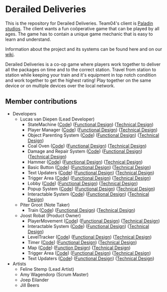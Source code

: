 # Derailed Deliveries
This is the repository for Derailed Deliveries. 
Team04's client is [Paladin studios](https://paladinstudios.com/). The client wants a fun coöperative game that can be played by all ages. The game has to contain a unique game mechanic that is easy to learn and understand.

Information about the project and its systems can be found here and on our [wiki](https://github.com/lucasvdiepen/DerailedDeliveries/wiki).

Derailed Deliveries is a co-op game where players work together to deliver all the packages on time and to the correct station. Travel from station to station while keeping your train and it's equipment in top notch condition and work together to get the highest rating! Play together on the same device or on multiple devices over the local network.

## Member contributions
 * Developers
    * Lucas van Diepen (Lead Developer)
      * StateMachine ([Code](https://github.com/lucasvdiepen/DerailedDeliveries/tree/develop/Assets/Scripts/Framework/StateMachine)) ([Functional Design](https://github.com/lucasvdiepen/DerailedDeliveries/wiki/Functional-Design#statemachine)) ([Technical Design](https://github.com/lucasvdiepen/DerailedDeliveries/wiki/Technical-Design#statemachine))
      * Player Manager ([Code](https://github.com/lucasvdiepen/DerailedDeliveries/tree/develop/Assets/Scripts/Framework/PlayerManagement)) ([Functional Design](https://github.com/lucasvdiepen/DerailedDeliveries/wiki/Functional-Design#player-manager)) ([Technical Design](https://github.com/lucasvdiepen/DerailedDeliveries/wiki/Technical-Design#player-manager))
      * Object Parenting System ([Code](https://github.com/lucasvdiepen/DerailedDeliveries/tree/develop/Assets/Scripts/Framework/ParentingSystem)) ([Functional Design](https://github.com/lucasvdiepen/DerailedDeliveries/wiki/Functional-Design#object-parenting-system)) ([Technical Design](https://github.com/lucasvdiepen/DerailedDeliveries/wiki/Technical-Design#object-parenting-system))
      * Coal Oven ([Code](https://github.com/lucasvdiepen/DerailedDeliveries/tree/develop/Assets/Scripts/Framework/CoalOvenSystem)) ([Functional Design](https://github.com/lucasvdiepen/DerailedDeliveries/wiki/Functional-Design#coal-oven)) ([Technical Design](https://github.com/lucasvdiepen/DerailedDeliveries/wiki/Technical-Design#coal-oven))
      * Damage and Repair System ([Code](https://github.com/lucasvdiepen/DerailedDeliveries/tree/develop/Assets/Scripts/Framework/DamageRepairManagement)) ([Functional Design](https://github.com/lucasvdiepen/DerailedDeliveries/wiki/Functional-Design#damage-and-repair-system)) ([Technical Design](https://github.com/lucasvdiepen/DerailedDeliveries/wiki/Technical-Design#damage-and-repair-system))
      * Hammer ([Code](https://github.com/lucasvdiepen/DerailedDeliveries/blob/develop/Assets/Scripts/Framework/Gameplay/Interactions/Grabbables/HammerGrabbable.cs)) ([Functional Design](https://github.com/lucasvdiepen/DerailedDeliveries/wiki/Functional-Design#hammer)) ([Technical Design](https://github.com/lucasvdiepen/DerailedDeliveries/wiki/Technical-Design#hammer))
      * Basic Button ([Code](https://github.com/lucasvdiepen/DerailedDeliveries/tree/develop/Assets/Scripts/Framework/Buttons)) ([Functional Design](https://github.com/lucasvdiepen/DerailedDeliveries/wiki/Functional-Design#basic-button)) ([Technical Design](https://github.com/lucasvdiepen/DerailedDeliveries/wiki/Technical-Design#basic-button))
      * Text Updaters ([Code](https://github.com/lucasvdiepen/DerailedDeliveries/tree/develop/Assets/Scripts/Framework/UI/TextUpdaters)) ([Functional Design](https://github.com/lucasvdiepen/DerailedDeliveries/wiki/Functional-Design#text-updater)) ([Technical Design](https://github.com/lucasvdiepen/DerailedDeliveries/wiki/Functional-Design#text-updater))
      * Trigger Area ([Code](https://github.com/lucasvdiepen/DerailedDeliveries/tree/develop/Assets/Scripts/Framework/TriggerArea)) ([Functional Design](https://github.com/lucasvdiepen/DerailedDeliveries/wiki/Functional-Design#trigger-area)) ([Technical Design](https://github.com/lucasvdiepen/DerailedDeliveries/wiki/Technical-Design#trigger-area))
      * Lobby ([Code](https://github.com/lucasvdiepen/DerailedDeliveries/tree/develop/Assets/Scripts/Framework/UI/TextUpdaters/Lobby)) ([Functional Design](https://github.com/lucasvdiepen/DerailedDeliveries/wiki/Functional-Design#lobby)) ([Technical Design](https://github.com/lucasvdiepen/DerailedDeliveries/wiki/Technical-Design#lobby))
      * Popup System ([Code](https://github.com/lucasvdiepen/DerailedDeliveries/tree/develop/Assets/Scripts/Framework/PopupManegement)) ([Functional Design]()) ([Technical Design]())
      * Interactable System ([Code](https://github.com/lucasvdiepen/DerailedDeliveries/tree/develop/Assets/Scripts/Framework/Gameplay/Interactions)) ([Functional Design](https://github.com/lucasvdiepen/DerailedDeliveries/wiki/Functional-Design#interactable-system)) ([Technical Design](https://github.com/lucasvdiepen/DerailedDeliveries/wiki/Technical-Design#player-interactions))
    * Piter Groot (Note Taker)
      * Train ([Code](https://github.com/lucasvdiepen/DerailedDeliveries/tree/develop/Assets/Scripts/Framework/Train)) ([Functional Design](https://github.com/lucasvdiepen/DerailedDeliveries/wiki/Functional-Design#train-controller)) ([Technical Design](https://github.com/lucasvdiepen/DerailedDeliveries/wiki/Technical-Design#train))
    * Joost Robat (Product Owner)
      * PlayerMovement ([Code](https://github.com/lucasvdiepen/DerailedDeliveries/blob/develop/Assets/Scripts/Framework/Gameplay/Player/PlayerMovement.cs)) ([Functional Design](https://github.com/lucasvdiepen/DerailedDeliveries/wiki/Functional-Design#playermovement)) ([Technical Design](https://github.com/lucasvdiepen/DerailedDeliveries/wiki/Technical-Design#player-movement))
      * Interactable System ([Code](https://github.com/lucasvdiepen/DerailedDeliveries/tree/develop/Assets/Scripts/Framework/Gameplay/Interactions)) ([Functional Design](https://github.com/lucasvdiepen/DerailedDeliveries/wiki/Functional-Design#interactable-system)) ([Technical Design](https://github.com/lucasvdiepen/DerailedDeliveries/wiki/Technical-Design#player-interactions))
      * LevelTracker ([Code](https://github.com/lucasvdiepen/DerailedDeliveries/blob/develop/Assets/Scripts/Framework/Gameplay/LevelTracker.cs)) ([Functional Design](https://github.com/lucasvdiepen/DerailedDeliveries/wiki/Functional-Design#leveltracker)) ([Technical Design](https://github.com/lucasvdiepen/DerailedDeliveries/wiki/Technical-Design#level-tracker))
      * Timer ([Code](https://github.com/lucasvdiepen/DerailedDeliveries/tree/develop/Assets/Scripts/Framework/Gameplay/Timer)) ([Functional Design](https://github.com/lucasvdiepen/DerailedDeliveries/wiki/Functional-Design#timer)) ([Technical Design](https://github.com/lucasvdiepen/DerailedDeliveries/wiki/Technical-Design#timer))
      * Map ([Code](https://github.com/lucasvdiepen/DerailedDeliveries/tree/develop/Assets/Scripts/Framework/Gameplay/Map)) ([Function Design](https://github.com/lucasvdiepen/DerailedDeliveries/wiki/Functional-Design#map)) ([Technical Design](https://github.com/lucasvdiepen/DerailedDeliveries/wiki/Technical-Design#map))
      * Trigger Area ([Code](https://github.com/lucasvdiepen/DerailedDeliveries/tree/develop/Assets/Scripts/Framework/TriggerArea)) ([Functional Design](https://github.com/lucasvdiepen/DerailedDeliveries/wiki/Functional-Design#trigger-area)) ([Technical Design](https://github.com/lucasvdiepen/DerailedDeliveries/wiki/Technical-Design#trigger-area))
      * Text Updaters ([Code](https://github.com/lucasvdiepen/DerailedDeliveries/tree/develop/Assets/Scripts/Framework/UI/TextUpdaters)) ([Functional Design](https://github.com/lucasvdiepen/DerailedDeliveries/wiki/Functional-Design#text-updater)) ([Technical Design](https://github.com/lucasvdiepen/DerailedDeliveries/wiki/Functional-Design#text-updater))
 * Artists
    * Feline Stemp (Lead Artist)
    * Amy Wagendorp (Scrum Master)
    * Joep Eilander
    * Jill Beers
